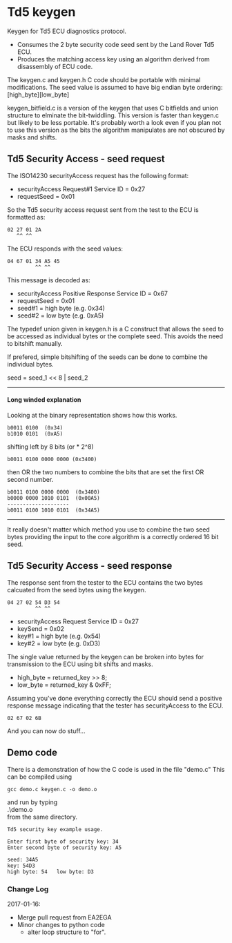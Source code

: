 # Td5 keygen
Keygen for Td5 ECU diagnostics protocol.

- Consumes the 2 byte security code seed sent by the Land Rover Td5 ECU. 
- Produces the matching access key using an algorithm derived from disassembly of ECU code.

The keygen.c and keygen.h C code should be portable with minimal modifications. 
The seed value is assumed to have big endian byte ordering:
[high_byte][low_byte]

keygen_bitfield.c is a version of the keygen that uses C bitfields and union structure to elminate the bit-twiddling.
This version is faster than keygen.c but likely to be less portable. It's probably worth a look even if you plan not to use this version as the bits the algorithm manipulates are not obscured by masks and shifts.

## Td5 Security Access - seed request 

The ISO14230 securityAccess request has the following format:

- securityAccess Request#1 Service ID = 0x27
- requestSeed = 0x01

So the Td5 security access request sent from the test to the ECU is formatted as:

    02 27 01 2A
       ^^ ^^

The ECU responds with the seed values:   

    04 67 01 34 A5 45
             ^^ ^^  

This message is decoded as:

- securityAccess Positive Response Service ID = 0x67
- requestSeed = 0x01
- seed#1 = high byte (e.g. 0x34)
- seed#2 = low byte (e.g. 0xA5)


The typedef union given in keygen.h is a C construct that allows the seed to be accessed as individual bytes or the complete seed.  This avoids the need to bitshift manually.

If prefered, simple bitshifting of the seeds can be done to combine the individual bytes.

   seed = seed_1 << 8 | seed_2


- - -

#### Long winded explanation

Looking at the binary representation shows how this works.

    b0011 0100  (0x34)
    b1010 0101  (0xA5)

shifting left by 8 bits (or * 2^8)

    b0011 0100 0000 0000 (0x3400)

then OR the two numbers to combine the bits that are set the first OR second number.

    b0011 0100 0000 0000  (0x3400)
    b0000 0000 1010 0101  (0x00A5)
    --------------------
    b0011 0100 1010 0101  (0x34A5)

- - -


It really doesn't matter which method you use to combine the two seed bytes providing the input to the core algorithm is a correctly ordered 16 bit seed.


## Td5 Security Access - seed response
The response sent from the tester to the ECU contains the two bytes calcuated from the seed bytes using the keygen.


    04 27 02 54 D3 54  
             ^^ ^^  

- securityAccess Request Service ID = 0x27  
- keySend = 0x02  
- key#1 = high byte (e.g. 0x54)  
- key#2 = low byte (e.g. 0xD3)  

The single value returned by the keygen can be broken into bytes for transmission to the ECU using bit shifts and masks.
    
- high_byte = returned_key >> 8;  
- low_byte = returned_key & 0xFF;  	

Assuming you've done everything correctly the ECU should send a positive response message indicating that the tester has securityAccess to the ECU.

    02 67 02 6B  

 And you can now do stuff...

## Demo code
There is a demonstration of how the C code is used in the file "demo.c"
This can be compiled using

	gcc demo.c keygen.c -o demo.o  
and run by typing  
	.\demo.o  
from the same directory.  

    Td5 security key example usage.

    Enter first byte of security key: 34
    Enter second byte of security key: A5
    
    seed: 34A5
    key: 54D3
    high byte: 54	low byte: D3  


### Change Log

2017-01-16:
- Merge pull request from EA2EGA
- Minor changes to python code
	- alter loop structure to "for".